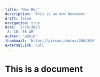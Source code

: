 ```yaml
---
title: 'New Doc'
description: 'This is an new document'
draft: false
navigation: true
date: '2/18/2023
 8: 10: 56 AM'
author: 'admin'
thumbnail: 'https://picsum.photos/200/300'
externalLink: null
---
```

# This is a document